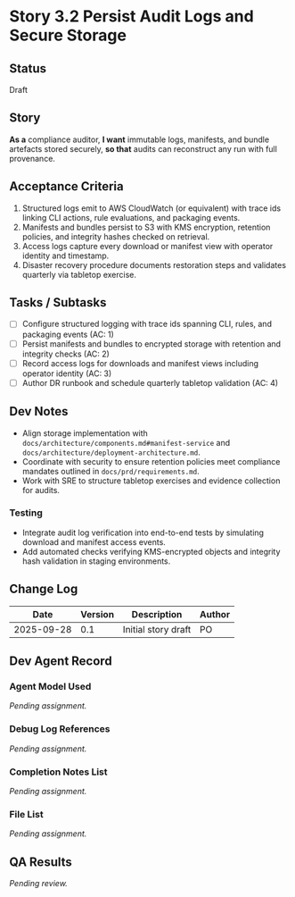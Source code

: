 # Story 3.2 Persist Audit Logs and Secure Storage

## Status
Draft

## Story
**As a** compliance auditor,
**I want** immutable logs, manifests, and bundle artefacts stored securely,
**so that** audits can reconstruct any run with full provenance.

## Acceptance Criteria
1. Structured logs emit to AWS CloudWatch (or equivalent) with trace ids linking CLI actions, rule evaluations, and packaging events.
2. Manifests and bundles persist to S3 with KMS encryption, retention policies, and integrity hashes checked on retrieval.
3. Access logs capture every download or manifest view with operator identity and timestamp.
4. Disaster recovery procedure documents restoration steps and validates quarterly via tabletop exercise.

## Tasks / Subtasks
- [ ] Configure structured logging with trace ids spanning CLI, rules, and packaging events (AC: 1)
- [ ] Persist manifests and bundles to encrypted storage with retention and integrity checks (AC: 2)
- [ ] Record access logs for downloads and manifest views including operator identity (AC: 3)
- [ ] Author DR runbook and schedule quarterly tabletop validation (AC: 4)

## Dev Notes
- Align storage implementation with `docs/architecture/components.md#manifest-service` and `docs/architecture/deployment-architecture.md`.
- Coordinate with security to ensure retention policies meet compliance mandates outlined in `docs/prd/requirements.md`.
- Work with SRE to structure tabletop exercises and evidence collection for audits.

### Testing
- Integrate audit log verification into end-to-end tests by simulating download and manifest access events.
- Add automated checks verifying KMS-encrypted objects and integrity hash validation in staging environments.

## Change Log
| Date       | Version | Description         | Author |
|------------|---------|---------------------|--------|
| 2025-09-28 | 0.1     | Initial story draft | PO     |

## Dev Agent Record
### Agent Model Used
_Pending assignment._

### Debug Log References
_Pending assignment._

### Completion Notes List
_Pending assignment._

### File List
_Pending assignment._

## QA Results
_Pending review._
